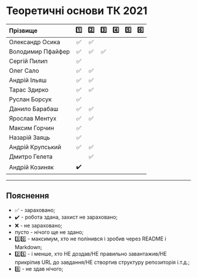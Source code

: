 # Теоретичні основи ТК 2021

| Прізвище          | :one: | :two: | :three: | :four: | :five: | :six: |
| :---------------- |:-------------------------------------:|:-------------------------------------:|:-------------------------------------:|:-------------------------------------:|:-------------------------------------:|:-------------------------------------:|
| Олександр Осика   |:white_check_mark:|:white_check_mark:|||||
| Володимир Пфайфер |:white_check_mark:|:white_check_mark:|:white_check_mark:||||
| Сергій Пилип      |:white_check_mark:||||||
| Олег Сало         |:white_check_mark:|:white_check_mark:|||||
| Андрій Ільяш      |:white_check_mark:|:white_check_mark:|||||
| Тарас Здирко      |:white_check_mark:|:white_check_mark:|||||
| Руслан Борсук     |:white_check_mark:||||||
| Данило Барабаш    |:white_check_mark:|:white_check_mark:|||||
| Ярослав Ментух    |:white_check_mark:|:white_check_mark:|||||
| Максим Горчин     |:white_check_mark:||||||
| Назарій Заяць     |:white_check_mark:||||||
| Андрій Крупський  |:white_check_mark:|:white_check_mark:|||||
| Дмитро Гелета     ||:white_check_mark:|||||
| Андрій Козиняк    |:heavy_check_mark:||||||


---
## Пояснення
- :white_check_mark: - зараховано;
- :heavy_check_mark: - робота здана, захист не зараховано;
- :x: - не зараховано;
- пусто - нічого ще не здано;
- :three::zero: - максимум, хто не полінився і зробив через README і Markdown;
- :two::five: - і менше, хто НЕ доздав/НЕ правильно завантажив/НЕ прикріпив URL до завдання/НЕ створтив структуру репозиторія і.т.д.;
- :zero: - не здав нічого;
